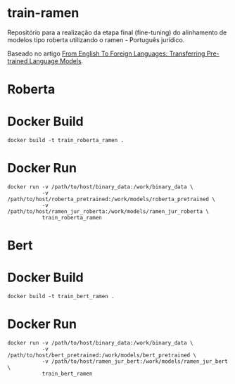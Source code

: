 # train-ramen
Repositório para a realização  da etapa final (fine-tuning) do alinhamento de modelos tipo roberta utilizando o ramen - Português jurídico.

Baseado no artigo [From English To Foreign Languages: Transferring Pre-trained Language Models](https://arxiv.org/abs/2002.07306).

# Roberta
# Docker Build
```
docker build -t train_roberta_ramen .
```
# Docker Run
```
docker run -v /path/to/host/binary_data:/work/binary_data \
           -v /path/to/host/roberta_pretrained:/work/models/roberta_pretrained \
           -v /path/to/host/ramen_jur_roberta:/work/models/ramen_jur_roberta \
           train_roberta_ramen
```

# Bert
# Docker Build
```
docker build -t train_bert_ramen .
```
# Docker Run
```
docker run -v /path/to/host/binary_data:/work/binary_data \
           -v /path/to/host/bert_pretrained:/work/models/bert_pretrained \
           -v /path/to/host/ramen_jur_bert:/work/models/ramen_jur_bert \
           train_bert_ramen
```